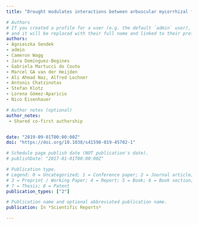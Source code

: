 ```yaml
---
title: "Drought modulates interactions between arbuscular mycorrhizal fungal diversity and barley genotype diversity"

# Authors
# If you created a profile for a user (e.g. the default `admin` user), write the username (folder name) here 
# and it will be replaced with their full name and linked to their profile.
authors:
- Agnieszka Sendek
- admin 
- Cameron Wagg
- Jara Domínguez-Begines
- Gabriela Martucci do Couto
- Marcel GA van der Heijden
- Ali Ahmad Naz, Alfred Lochner
- Antonis Chatzinotas
- Stefan Klotz
- Lorena Gómez-Aparicio
- Nico Eisenhauer

# Author notes (optional)
author_notes:
 - Shared co-first authorship


date: "2019-09-01T00:00:00Z"
doi: "https://doi.org/10.1038/s41598-019-45702-1"

# Schedule page publish date (NOT publication's date).
# publishDate: "2017-01-01T00:00:00Z"

# Publication type.
# Legend: 0 = Uncategorized; 1 = Conference paper; 2 = Journal article;
# 3 = Preprint / Working Paper; 4 = Report; 5 = Book; 6 = Book section;
# 7 = Thesis; 8 = Patent
publication_types: ["2"]

# Publication name and optional abbreviated publication name.
publication: In *Scientific Reports*

---
```

